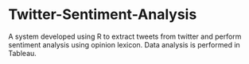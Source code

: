 # Twitter-Sentiment-Analysis
A system developed using R to extract tweets from twitter and perform sentiment analysis using opinion lexicon. Data analysis is performed in Tableau.
